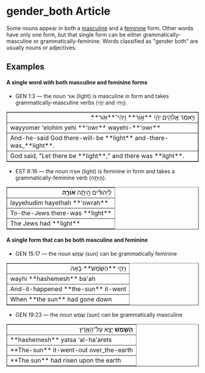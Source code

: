 # gender_both Article
Some nouns appear in both a [masculine](https://git.door43.org/Door43/en-uhg/src/master/content/gender_masculine/02.md) and a [feminine](https://git.door43.org/Door43/en-uhg/src/master/content/gender_feminine/02.md) form. Other words have only one form, but that single form can be either grammatically-masculine or grammatically-feminine.  Words classified as "gender both" are usually nouns or adjectives.

## Examples

#### A single word with both masculine and feminine forms

* GEN 1:3 –– the noun אוֹר (light) is masculine in form and takes grammatically-masculine verbs (יְהִ֣י and וַֽיְהִי).
<table border="1" class="docutils">
<colgroup>
<col width="100%" />
</colgroup>
<tbody valign="top">
<tr class="row-odd" align="right"><td>וַיֹּ֥אמֶר אֱלֹהִ֖ים יְהִ֣י **אֹ֑ור** וַֽיְהִי־**אֹֽור**׃</td>
</tr>
<tr class="row-even"><td>wayyomer 'elohim yehi **'owr** wayehi-**'owr**</td>
</tr>
<tr class="row-odd"><td>And-he-said God there-will-be **light** and-there-was_**light**.</td>
</tr>
<tr class="row-even"><td>God said, "Let there be **light**," and there was **light**.</td>
</tr>
</tbody>
</table>

* EST 8:16 –– the noun אוֹרָה (light) is feminine in form and takes a grammatically-feminine verb (הָֽיְתָ֥ה). 
<table border="1" class="docutils">
<colgroup>
<col width="100%" />
</colgroup>
<tbody valign="top">
<tr class="row-odd" align="right"><td>לַיְּהוּדִ֕ים הָֽיְתָ֥ה <b>אֹורָ֖ה</b></td>
</tr>
<tr class="row-even"><td>layyehudim hayethah **'owrah**</td>
</tr>
<tr class="row-odd"><td>To-the-Jews there-was **light**</td>
</tr>
<tr class="row-even"><td>The Jews had **light**</td>
</tr>
</tbody>
</table>

#### A single form that can be both masculine and feminine

* GEN 15:17 –– the noun שֶׁמֶשׁ (sun) can be grammatically feminine
<table border="1" class="docutils">
<colgroup>
<col width="100%" />
</colgroup>
<tbody valign="top">
<tr class="row-odd" align="right"><td>וַיְהִ֤י **הַשֶּׁ֙מֶשׁ֙** בָּ֔אָה</td>
</tr>
<tr class="row-even"><td>wayhi **hashemesh** ba'ah</td>
</tr>
<tr class="row-odd"><td>And-it-happened **the-sun** it-went</td>
</tr>
<tr class="row-even"><td>When **the sun** had gone down</td>
</tr>
</tbody>
</table>

* GEN 19:23 –– the noun שֶׁמֶשׁ (sun) can be grammatically masculine
<table border="1" class="docutils">
<colgroup>
<col width="100%" />
</colgroup>
<tbody valign="top">
<tr class="row-odd" align="right"><td><b>הַשֶּׁ֖מֶשׁ</b> יָצָ֣א עַל־הָאָ֑רֶץ </td>
</tr>
<tr class="row-even"><td>**hashemesh** yatsa 'al-ha'arets </td>
</tr>
<tr class="row-odd"><td>**The-sun** it-went-out over_the-earth</td>
</tr>
<tr class="row-even"><td>**The sun** had risen upon the earth</td>
</tr>
</tbody>
</table>